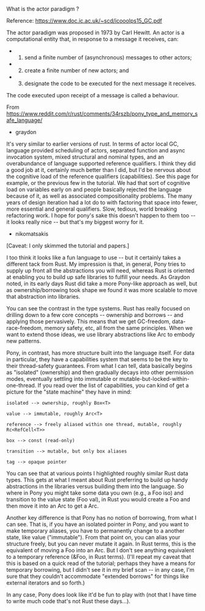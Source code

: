What is the actor paradigm ?

Reference: https://www.doc.ic.ac.uk/~scd/icooolps15_GC.pdf

The actor paradigm was proposed in 1973 by Carl Hewitt.
An actor is a computational entity that, in response to a message it receives, can: 

- 1) send a finite number of (asynchronous) messages to  other  actors;  
- 2) create  a  finite  number  of  new  actors;  and  
- 3) designate the code to be executed for the next message it receives.

The code executed upon receipt of a message is called a behaviour.

From https://www.reddit.com/r/rust/comments/34rszb/pony_type_and_memory_safe_language/

- graydon

It's very similar to earlier versions of rust. In terms of actor local GC, language provided scheduling of actors, separated function and async invocation system, mixed structural and nominal types, and an overabundance of language supported reference qualifiers. I think they did a good job at it, certainly much better than I did, but I'd be nervous about the cognitive load of the reference qualifiers (capabilities). See this page for example, or the previous few in the tutorial. We had that sort of cognitive load on variables early on and people basically rejected the language because of it, as well as associated compositionality problems. The many years of design iteration had a lot do to with factoring that space into fewer, more essential and general qualifiers. Slow, tedious, world breaking refactoring work. I hope for pony's sake this doesn't happen to them too -- it looks really nice -- but that's my biggest worry for it.

- nikomatsakis

[Caveat: I only skimmed the tutorial and papers.]

I too think it looks like a fun language to use -- but it certainly takes a different tack from Rust. My impression is that, in general, Pony tries to supply up front all the abstractions you will need, whereas Rust is oriented at enabling you to build up safe libraries to fulfill your needs. As Graydon noted, in its early days Rust did take a more Pony-like approach as well, but as ownership/borrowing took shape we found it was more scalable to move that abstraction into libraries.

You can see the contrast in the type systems. Rust has really focused on drilling down to a few core concepts -- ownership and borrows -- and applying those pervasively. This means that we get GC-freedom, data-race-freedom, memory safety, etc, all from the same principles. When we want to extend those ideas, we use library abstractions like Arc<T> to embody new patterns.

Pony, in contrast, has more structure built into the language itself. For data in particular, they have a capabilities system that seems to be the key to their thread-safety guarantees. From what I can tell, data basically begins as "isolated" (ownership) and then gradually decays into other permission modes, eventually settling into immutable or mutable-but-locked-within-one-thread. If you read over the list of capabilities, you can kind of get a picture for the "state machine" they have in mind:

    isolated --> ownership, roughly Box<T>

    value --> immutable, roughly Arc<T>

    reference --> freely aliased within one thread, mutable, roughly Rc<RefCell<T>>

    box --> const (read-only)

    transition --> mutable, but only box aliases

    tag --> opaque pointer

You can see that at various points I highlighted roughly similar Rust data types. This gets at what I meant about Rust preferring to build up handy abstractions in the libraries versus building them into the language. So where in Pony you might take some data you own (e.g., a Foo iso) and transition to the value state (Foo val), in Rust you would create a Foo and then move it into an Arc to get a Arc<Foo>.

Another key difference is that Pony has no notion of borrowing, from what I can see. That is, if you have an isolated pointer in Pony, and you want to make temporary aliases, you have to permanently change to a another state, like value ("immutable"). From that point on, you can alias your structure freely, but you can never mutate it again. In Rust terms, this is the equivalent of moving a Foo into an Arc<Foo>. But I don't see anything equivalent to a temporary reference (&Foo, in Rust terms). (I'll repeat my caveat that this is based on a quick read of the tutorial; perhaps they have a means for temporary borrowing, but I didn't see it in my brief scan -- in any case, I'm sure that they couldn't accommodate "extended borrows" for things like external iterators and so forth.)

In any case, Pony does look like it'd be fun to play with (not that I have time to write much code that's not Rust these days...).
